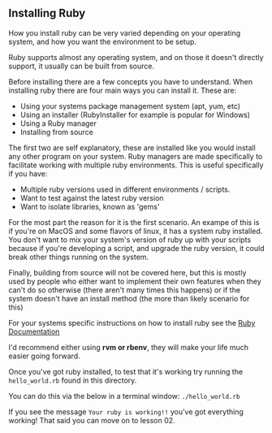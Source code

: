 Installing Ruby
---------------

How you install ruby can be very varied depending on your operating system, and how you want the environment to be setup.

Ruby supports almost any operating system, and on those it doesn't directly support, it usually can be built from source.

Before installing there are a few concepts you have to understand. When installing ruby there are four main ways you can install it. These are:
* Using your systems package management system (apt, yum, etc)
* Using an installer (RubyInstaller for example is popular for Windows)
* Using a Ruby manager
* Installing from source

The first two are self explanatory, these are installed like you would install any other program on your system. Ruby managers are made specifically to facilitate working with multiple ruby environments. This is useful specifically if you have:
* Multiple ruby versions used in different environments / scripts.
* Want to test against the latest ruby version
* Want to isolate libraries, known as 'gems'

For the most part the reason for it is the first scenario. An exampe of this is if you're on MacOS and some flavors of linux, it has a system ruby installed. You don't want to mix your system's version of ruby up with your scripts because if you're developing a script, and upgrade the ruby version, it could break other things running on the system.

Finally, building from source will not be covered here, but this is mostly used by people who either want to implement their own features when they can't do so otherwise (there aren't many times this happens) or if the system doesn't have an install method (the more than likely scenario for this)

For your systems specific instructions on how to install ruby see the [Ruby Documentation](https://www.ruby-lang.org/en/documentation/installation/)

I'd recommend either using __rvm or rbenv__, they will make your life much easier going forward.

Once you've got ruby installed, to test that it's working try running the `hello_world.rb` found in this directory. 

You can do this via the below in a terminal window:
``./hello_world.rb``

If you see the message `Your ruby is working!!` you've got everything working! That said you can move on to lesson 02.